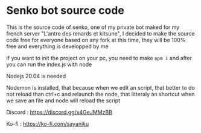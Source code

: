 # Senko bot source code
This is the source code of senko, one of my private bot maked for my french server "L'antre des renards et kitsune", I decided to make the source code free for everyone based on any fork at this time, they will be 100% free and everything is developped by me 

If you want to init the project on your pc, you need to make ``npm i`` and after you can run the index.js with node

Nodejs 20.04 is needed

Nodemon is installed, that because when we edit an script, that better to do not reload than ctrl+c and relaunch the node, that litteraly an shortcut when we save an file and node will reload the script

Discord : https://discord.gg/x4GeJMMzBB 

Ko-fi : https://ko-fi.com/sayaniku